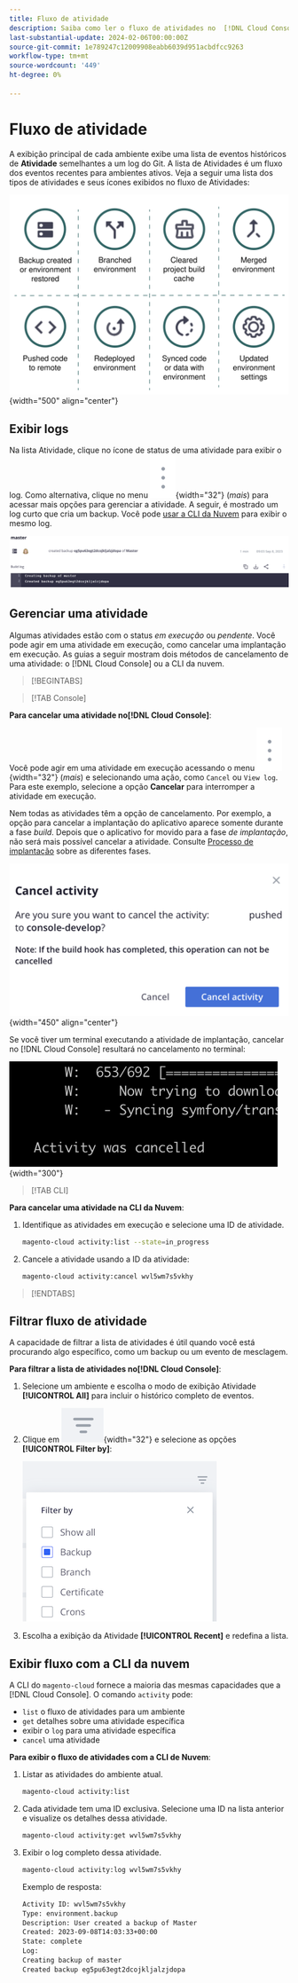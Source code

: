 ```yaml
---
title: Fluxo de atividade
description: Saiba como ler o fluxo de atividades no  [!DNL Cloud Console] ou na CLI da nuvem para a infraestrutura do Adobe Commerce na nuvem.
last-substantial-update: 2024-02-06T00:00:00Z
source-git-commit: 1e789247c12009908eabb6039d951acbdfcc9263
workflow-type: tm+mt
source-wordcount: '449'
ht-degree: 0%

---
```


# Fluxo de atividade

A exibição principal de cada ambiente exibe uma lista de eventos históricos de **Atividade** semelhantes a um log do Git. A lista de Atividades é um fluxo dos eventos recentes para ambientes ativos. Veja a seguir uma lista dos tipos de atividades e seus ícones exibidos no fluxo de Atividades:

![Tipos de atividade](../../assets/activity-types.svg){width="500" align="center"}

## Exibir logs

Na lista Atividade, clique no ícone de status de uma atividade para exibir o log. Como alternativa, clique no menu ![Mais](../../assets/icon-more.png){width="32"} (_mais_) para acessar mais opções para gerenciar a atividade. A seguir, é mostrado um log curto que cria um backup. Você pode [usar a CLI da Nuvem](#activity-stream-with-cloud-cli) para exibir o mesmo log.

![Exibição de log](../../assets/log-view.png)

## Gerenciar uma atividade

Algumas atividades estão com o status _em execução_ ou _pendente_. Você pode agir em uma atividade em execução, como cancelar uma implantação em execução. As guias a seguir mostram dois métodos de cancelamento de uma atividade: o [!DNL Cloud Console] ou a CLI da nuvem.

>[!BEGINTABS]

>[!TAB Console]

**Para cancelar uma atividade no[!DNL Cloud Console]**:

Você pode agir em uma atividade em execução acessando o menu ![Mais](../../assets/icon-more.png){width="32"} (_mais_) e selecionando uma ação, como `Cancel` ou `View log`. Para este exemplo, selecione a opção **Cancelar** para interromper a atividade em execução.

Nem todas as atividades têm a opção de cancelamento. Por exemplo, a opção para cancelar a implantação do aplicativo aparece somente durante a fase _build_. Depois que o aplicativo for movido para a fase _de implantação_, não será mais possível cancelar a atividade. Consulte [Processo de implantação](../deploy/process.md) sobre as diferentes fases.

![Cancelar atividade](../../assets/activity-icons/cancel-activity.png){width="450" align="center"}

Se você tiver um terminal executando a atividade de implantação, cancelar no [!DNL Cloud Console] resultará no cancelamento no terminal:

![Atividade cancelada no terminal](../../assets/activity-icons/activity-cancelled.png){width="300"}

>[!TAB CLI]

**Para cancelar uma atividade na CLI da Nuvem**:

1. Identifique as atividades em execução e selecione uma ID de atividade.

   ```bash
   magento-cloud activity:list --state=in_progress
   ```

1. Cancele a atividade usando a ID da atividade:

   ```bash
   magento-cloud activity:cancel wvl5wm7s5vkhy
   ```

>[!ENDTABS]

## Filtrar fluxo de atividade

A capacidade de filtrar a lista de atividades é útil quando você está procurando algo específico, como um backup ou um evento de mesclagem.

**Para filtrar a lista de atividades no[!DNL Cloud Console]**:

1. Selecione um ambiente e escolha o modo de exibição Atividade **[!UICONTROL All]** para incluir o histórico completo de eventos.

1. Clique em ![Filtrar por](../../assets/icon-filterby.png){width="32"} e selecione as opções **[!UICONTROL Filter by]**:

   ![Filtrar atividades](../../assets/activity-filter.png)

1. Escolha a exibição da Atividade **[!UICONTROL Recent]** e redefina a lista.

## Exibir fluxo com a CLI da nuvem

A CLI do `magento-cloud` fornece a maioria das mesmas capacidades que a [!DNL Cloud Console]. O comando `activity` pode:

- `list` o fluxo de atividades para um ambiente
- `get` detalhes sobre uma atividade específica
- exibir o `log` para uma atividade específica
- `cancel` uma atividade

**Para exibir o fluxo de atividades com a CLI de Nuvem**:

1. Listar as atividades do ambiente atual.

   ```bash
   magento-cloud activity:list
   ```

1. Cada atividade tem uma ID exclusiva. Selecione uma ID na lista anterior e visualize os detalhes dessa atividade.

   ```bash
   magento-cloud activity:get wvl5wm7s5vkhy
   ```

1. Exibir o log completo dessa atividade.

   ```bash
   magento-cloud activity:log wvl5wm7s5vkhy
   ```

   Exemplo de resposta:

   ```bash
   Activity ID: wvl5wm7s5vkhy
   Type: environment.backup
   Description: User created a backup of Master
   Created: 2023-09-08T14:03:33+00:00
   State: complete
   Log:
   Creating backup of master
   Created backup eg5pu63egt2dcojkljalzjdopa
   ```

